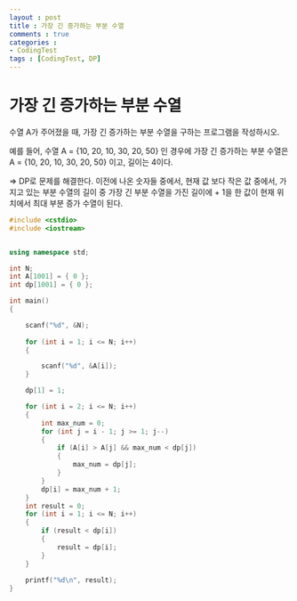 ```yaml
---
layout : post
title : 가장 긴 증가하는 부분 수열
comments : true
categories : 
- CodingTest
tags : [CodingTest, DP]
---
```

# 가장 긴 증가하는 부분 수열

수열 A가 주어졌을 때, 가장 긴 증가하는 부분 수열을 구하는 프로그램을 작성하시오.

예를 들어, 수열 A = {10, 20, 10, 30, 20, 50} 인 경우에 가장 긴 증가하는 부분 수열은 A = {10, 20, 10, 30, 20, 50} 이고, 길이는 4이다.

=> DP로 문제를 해결한다.
이전에 나온 숫자들 중에서, 현재 값 보다 작은 값 중에서, 가지고 있는 부분 수열의 길이 중 가장 긴 부분 수열을 가진 길이에 + 1을 한 값이 현재 위치에서 최대 부분 증가 수열이 된다.


```cpp
#include <cstdio>
#include <iostream>


using namespace std;

int N;
int A[1001] = { 0 };
int dp[1001] = { 0 };

int main() 
{

	scanf("%d", &N);
	
	for (int i = 1; i <= N; i++)
	{

		scanf("%d", &A[i]);
	}

	dp[1] = 1;

	for (int i = 2; i <= N; i++)
	{
		int max_num = 0;
		for (int j = i - 1; j >= 1; j--)
		{
			if (A[i] > A[j] && max_num < dp[j])
			{
				max_num = dp[j];
			}
		}
		dp[i] = max_num + 1;
	}
	int result = 0;
	for (int i = 1; i <= N; i++)
	{
		if (result < dp[i])
		{
			result = dp[i];
		}
	}
	
	printf("%d\n", result);
}


```